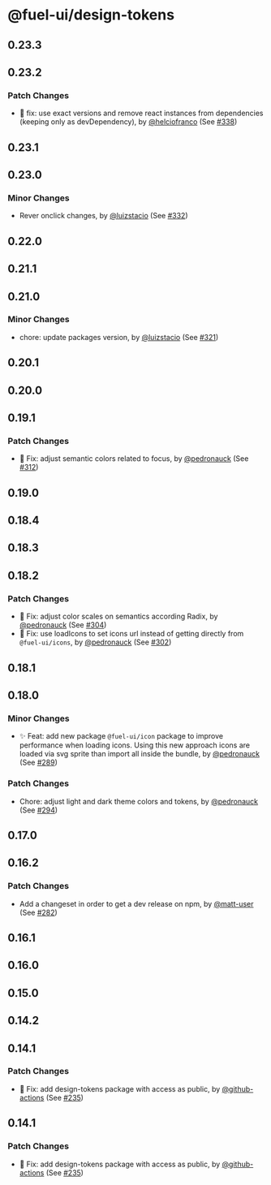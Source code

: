 # @fuel-ui/design-tokens

## 0.23.3

## 0.23.2

### Patch Changes

- 🐞 fix: use exact versions and remove react instances from dependencies (keeping only as devDependency), by [@helciofranco](https://github.com/helciofranco) (See [#338](https://github.com/FuelLabs/fuel-ui/pull/338))

## 0.23.1

## 0.23.0

### Minor Changes

- Rever onclick changes, by [@luizstacio](https://github.com/luizstacio) (See [#332](https://github.com/FuelLabs/fuel-ui/pull/332))

## 0.22.0

## 0.21.1

## 0.21.0

### Minor Changes

- chore: update packages version, by [@luizstacio](https://github.com/luizstacio) (See [#321](https://github.com/FuelLabs/fuel-ui/pull/321))

## 0.20.1

## 0.20.0

## 0.19.1

### Patch Changes

- 🐞 Fix: adjust semantic colors related to focus, by [@pedronauck](https://github.com/pedronauck) (See [#312](https://github.com/FuelLabs/fuel-ui/pull/312))

## 0.19.0

## 0.18.4

## 0.18.3

## 0.18.2

### Patch Changes

- 🐞 Fix: adjust color scales on semantics according Radix, by [@pedronauck](https://github.com/pedronauck) (See [#304](https://github.com/FuelLabs/fuel-ui/pull/304))
- 🐞 Fix: use loadIcons to set icons url instead of getting directly from `@fuel-ui/icons`, by [@pedronauck](https://github.com/pedronauck) (See [#302](https://github.com/FuelLabs/fuel-ui/pull/302))

## 0.18.1

## 0.18.0

### Minor Changes

- ✨ Feat: add new package `@fuel-ui/icon` package to improve performance when loading icons. Using this new approach icons are loaded via svg sprite than import all inside the bundle, by [@pedronauck](https://github.com/pedronauck) (See [#289](https://github.com/FuelLabs/fuel-ui/pull/289))

### Patch Changes

- Chore: adjust light and dark theme colors and tokens, by [@pedronauck](https://github.com/pedronauck) (See [#294](https://github.com/FuelLabs/fuel-ui/pull/294))

## 0.17.0

## 0.16.2

### Patch Changes

- Add a changeset in order to get a dev release on npm, by [@matt-user](https://github.com/matt-user) (See [#282](https://github.com/FuelLabs/fuel-ui/pull/282))

## 0.16.1

## 0.16.0

## 0.15.0

## 0.14.2

## 0.14.1

### Patch Changes

- 🐞 Fix: add design-tokens package with access as public, by [@github-actions](https://github.com/apps/github-actions) (See [#235](https://github.com/FuelLabs/fuel-ui/pull/235))

## 0.14.1

### Patch Changes

- 🐞 Fix: add design-tokens package with access as public, by [@github-actions](https://github.com/apps/github-actions) (See [#235](https://github.com/FuelLabs/fuel-ui/pull/235))
